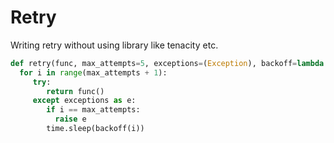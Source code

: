 # Retry

Writing retry without using library like tenacity etc.


```python
def retry(func, max_attempts=5, exceptions=(Exception), backoff=lambda n: math.pow(2, n)):
  for i in range(max_attempts + 1):
     try:
        return func()
     except exceptions as e:
        if i == max_attempts:
          raise e
        time.sleep(backoff(i))
```
